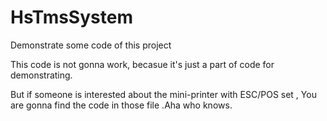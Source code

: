 # HsTmsSystem
Demonstrate some code of this project

This code is not gonna work, becasue it's just a part of code for demonstrating.

But if someone is interested about the mini-printer with ESC/POS set , You are gonna find the code in those file .Aha who knows.
